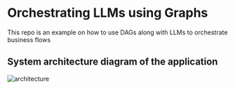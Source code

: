 # Orchestrating LLMs using Graphs

This repo is an example on how to use DAGs along with LLMs to orchestrate business flows

## System architecture diagram of the application

![architecture](https://github.com/iamraja7/langchain-app/assets/43564733/8be680ba-91c6-44df-88de-9635f6cc8dfe)

